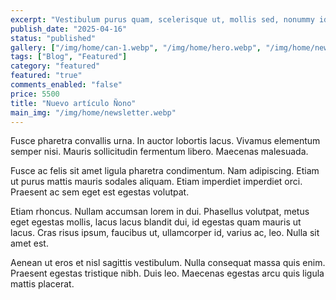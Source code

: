 ```yaml
---
excerpt: "Vestibulum purus quam, scelerisque ut, mollis sed, nonummy id, metus. Nam adipiscing."
publish_date: "2025-04-16"
status: "published"
gallery: ["/img/home/can-1.webp", "/img/home/hero.webp", "/img/home/newsletter.webp"]
tags: ["Blog", "Featured"]
category: "featured"
featured: "true"
comments_enabled: "false"
price: 5500
title: "Nuevo artículo Ñono"
main_img: "/img/home/newsletter.webp"
---
```

Fusce pharetra convallis urna. In auctor lobortis lacus. Vivamus elementum semper nisi. Mauris sollicitudin fermentum libero. Maecenas malesuada.

Fusce ac felis sit amet ligula pharetra condimentum. Nam adipiscing. Etiam ut purus mattis mauris sodales aliquam. Etiam imperdiet imperdiet orci. Praesent ac sem eget est egestas volutpat.

Etiam rhoncus. Nullam accumsan lorem in dui. Phasellus volutpat, metus eget egestas mollis, lacus lacus blandit dui, id egestas quam mauris ut lacus. Cras risus ipsum, faucibus ut, ullamcorper id, varius ac, leo. Nulla sit amet est.

Aenean ut eros et nisl sagittis vestibulum. Nulla consequat massa quis enim. Praesent egestas tristique nibh. Duis leo. Maecenas egestas arcu quis ligula mattis placerat.